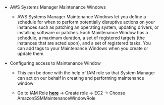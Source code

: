 * AWS Systems Manager Maintenance Windows

    * AWS Systems Manager Maintenance Windows let you define a schedule for when to perform potentially disruptive actions on your instances such as patching an operating system, updating drivers, or installing software or patches. Each Maintenance Window has a schedule, a maximum duration, a set of registered targets (the instances that are acted upon), and a set of registered tasks. You can add tags to your Maintenance Windows when you create or update them.

* Configuring access to Maintenance Window

    * This can be done with the help of IAM role so that System Manager can act on our behalf in creating and performing maintenance window

    * Go to IAM Role [**here**](https://console.aws.amazon.com/iam/) → Create role → EC2 → Choose AmazonSSMMaintenanceWindowRole


